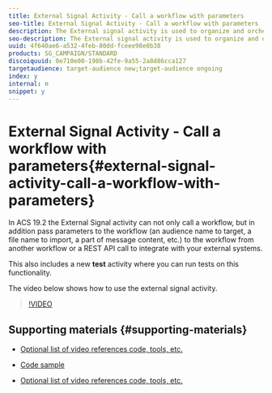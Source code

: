 ```yaml
---
title: External Signal Activity - Call a workflow with parameters
seo-title: External Signal Activity - Call a workflow with parameters
description: The External signal activity is used to organize and orchestrate different processes that are part of the same customer journey into different workflows. It allows to start one workflow from another, enabling to support more complex customer journeys, while being able to better monitor and react in case of issue.
seo-description: The External signal activity is used to organize and orchestrate different processes that are part of the same customer journey into different workflows. It allows to start one workflow from another, enabling to support more complex customer journeys, while being able to better monitor and react in case of issue.
uuid: 4f640ae6-a532-4feb-80dd-fceee98e0b38
products: SG_CAMPAIGN/STANDARD
discoiquuid: 0e710e00-198b-42fe-9a55-2a8d86cca127
targetaudience: target-audience new;target-audience ongoing
index: y
internal: n
snippet: y
---
```


# External Signal Activity - Call a workflow with parameters{#external-signal-activity-call-a-workflow-with-parameters}

In ACS 19.2 the External Signal activity can not only call a workflow, but in addition pass parameters to the workflow (an audience name to target, a file name to import, a part of message content, etc.) to the workflow from another workflow or a REST API call to integrate with your external systems.

This also includes a new **test** activity where you can run tests on this functionality.

The video below shows how to use the external signal activity.

>[!VIDEO](https://video.tv.adobe.com/v/16831/?quality=9)

## Supporting materials {#supporting-materials}

* [Optional list of video references code, tools, etc.](http://www.adobe.com)
* [Code sample](https://github.com/Adobe-Consulting-Services/acs-aem-samples/blob/master/bundle/src/main/java/com/adobe/acs/samples/services/impl/SampleServiceImpl.java)

* [Optional list of video references code, tools, etc.](http://www.adobe.com)

